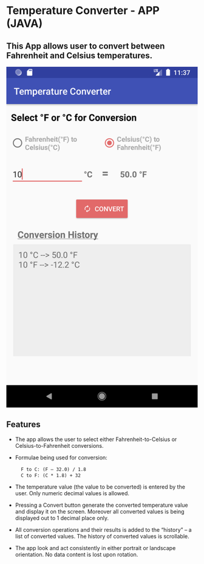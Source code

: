 # Temperature Converter - APP (JAVA)

## This App allows user to convert between Fahrenheit and Celsius temperatures.


![App Screen](./screenshots/image1.png)

## Features 

- The app allows the user to select either Fahrenheit-to-Celsius or Celsius-to-Fahrenheit conversions.
- Formulae being used for conversion:

        F to C: (F – 32.0) / 1.8 
        C to F: (C * 1.8) + 32
        
- The temperature value (the value to be converted) is entered by the user. Only numeric decimal values is allowed.
- Pressing a Convert button generate the converted temperature value and display it on the screen. Moreover all converted values is being displayed out to 1 decimal place only.
- All conversion operations and their results is added to the “history” – a list of converted values. The history of converted values is scrollable.
- The app look and act consistently in either portrait or landscape orientation. No data content is lost upon rotation.

